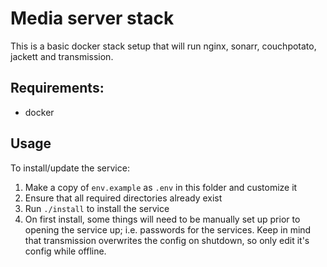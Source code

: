 # Media server stack

This is a basic docker stack setup that will run nginx, sonarr, couchpotato, jackett and transmission.

## Requirements:
* docker

## Usage

To install/update the service:

1. Make a copy of `env.example` as `.env` in this folder and customize it
2. Ensure that all required directories already exist
3. Run `./install` to install the service
4. On first install, some things will need to be manually set up prior to opening the service up; i.e. passwords for the services. Keep in mind that transmission overwrites the config on shutdown, so only edit it's config while offline.
